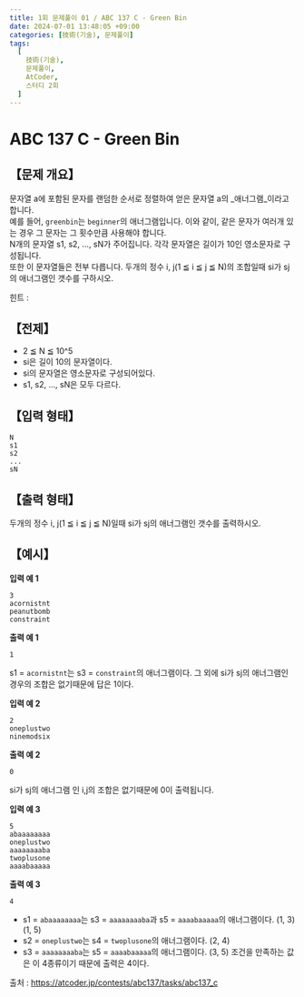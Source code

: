 ```yaml
---
title: 1회 문제풀이 01 / ABC 137 C - Green Bin
date: 2024-07-01 13:48:05 +09:00
categories: [技術(기술), 문제풀이]
tags:
  [
    技術(기술),
    문제풀이,
    AtCoder,
    스터디 2회
  ]
---
```

# ABC 137 C - Green Bin
## 【문제 개요】
문자열 a에 포함된 문자를 랜덤한 순서로 정렬하여 얻은 문자열 a의 _애너그램_이라고 합니다.<br>
예를 들어, `greenbin`는 `beginner`의 애너그램입니다. 이와 같이, 같은 문자가 여러개 있는 경우 그 문자는 그 횟수만큼 사용해야 합니다.<br>
N개의 문자열 s1, s2, ..., sN가 주어집니다. 각각 문자열은 길이가 10인 영소문자로 구성됩니다.<br>
또한 이 문자열들은 전부 다릅니다. 두개의 정수 i, j(1 ≦ i ≦ j ≦ N)의 조합일때 si가 sj의 애너그램인 갯수를 구하시오.

힌트 : <span style="color:white">이진 탐색 알고리즘</span>

## 【전제】
- 2 ≦ N ≦ 10^5
- si은 길이 10의 문자열이다.
- si의 문자열은 영소문자로 구성되어있다.
- s1, s2, ..., sN은 모두 다르다.

## 【입력 형태】
```
N
s1
s2
...
sN
```

## 【출력 형태】
두개의 정수 i, j(1 ≦ i ≦ j ≦ N)일때 si가 sj의 애너그램인 갯수를 출력하시오.

## 【예시】

**입력 예 1**

```
3
acornistnt
peanutbomb
constraint
```

**출력 예 1**

```
1
```
s1 = `acornistnt`는 s3 = `constraint`의 애너그램이다. 그 외에 si가 sj의 애너그램인 경우의 조합은 없기때문에 답은 1이다. 

**입력 예 2**

```
2
oneplustwo
ninemodsix
```

**출력 예 2**

```
0
```
si가 sj의 애너그램 인 i,j의 조합은 없기때문에 0이 출력됩니다.

**입력 예 3**

```
5
abaaaaaaaa
oneplustwo
aaaaaaaaba
twoplusone
aaaabaaaaa
```

**출력 예 3**

```
4
```
- s1 = `abaaaaaaaa`는 s3 = `aaaaaaaaba`과 s5 = `aaaabaaaaa`의 애너그램이다. (1, 3) (1, 5)
- s2 = `oneplustwo`는 s4 = `twoplusone`의 애너그램이다. (2, 4)
- s3 = `aaaaaaaaba`는 s5 = `aaaabaaaaa`의 애너그램이다. (3, 5)
조건을 만족하는 값은 이 4종류이기 때문에 출력은 4이다.

출처 : <a href="https://atcoder.jp/contests/abc137/tasks/abc137_c">https://atcoder.jp/contests/abc137/tasks/abc137_c</a> 